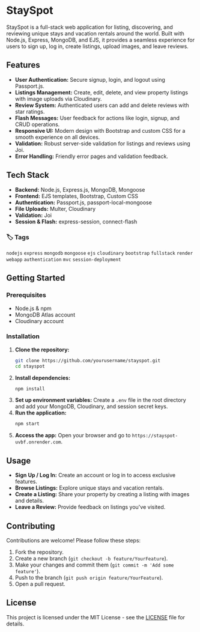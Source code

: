# StaySpot

StaySpot is a full-stack web application for listing, discovering, and reviewing unique stays and vacation rentals around the world. Built with Node.js, Express, MongoDB, and EJS, it provides a seamless experience for users to sign up, log in, create listings, upload images, and leave reviews.

## Features

- **User Authentication:** Secure signup, login, and logout using Passport.js.
- **Listings Management:** Create, edit, delete, and view property listings with image uploads via Cloudinary.
- **Review System:** Authenticated users can add and delete reviews with star ratings.
- **Flash Messages:** User feedback for actions like login, signup, and CRUD operations.
- **Responsive UI:** Modern design with Bootstrap and custom CSS for a smooth experience on all devices.
- **Validation:** Robust server-side validation for listings and reviews using Joi.
- **Error Handling:** Friendly error pages and validation feedback.

## Tech Stack

- **Backend:** Node.js, Express.js, MongoDB, Mongoose
- **Frontend:** EJS templates, Bootstrap, Custom CSS
- **Authentication:** Passport.js, passport-local-mongoose
- **File Uploads:** Multer, Cloudinary
- **Validation:** Joi
- **Session & Flash:** express-session, connect-flash

### 🏷️ Tags

`nodejs` `express` `mongodb` `mongoose` `ejs` `cloudinary` `bootstrap` `fullstack` `render` `webapp` `authentication` `mvc` `session-deployment`

## Getting Started

### Prerequisites

- Node.js & npm
- MongoDB Atlas account
- Cloudinary account

### Installation

1. **Clone the repository:**
   ```sh
   git clone https://github.com/yourusername/stayspot.git
   cd stayspot
   ```
2. **Install dependencies:**
   ```sh
   npm install
   ```
3. **Set up environment variables:** Create a `.env` file in the root directory and add your MongoDB, Cloudinary, and session secret keys.
4. **Run the application:**
   ```sh
   npm start
   ```
5. **Access the app:** Open your browser and go to `https://stayspot-uvbf.onrender.com`.

## Usage

- **Sign Up / Log In:** Create an account or log in to access exclusive features.
- **Browse Listings:** Explore unique stays and vacation rentals.
- **Create a Listing:** Share your property by creating a listing with images and details.
- **Leave a Review:** Provide feedback on listings you've visited.

## Contributing

Contributions are welcome! Please follow these steps:

1. Fork the repository.
2. Create a new branch (`git checkout -b feature/YourFeature`).
3. Make your changes and commit them (`git commit -m 'Add some feature'`).
4. Push to the branch (`git push origin feature/YourFeature`).
5. Open a pull request.

## License

This project is licensed under the MIT License - see the [LICENSE](LICENSE) file for details.
